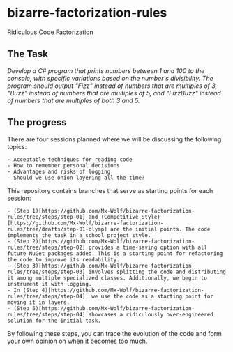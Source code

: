 # bizarre-factorization-rules
Ridiculous Code Factorization

## The Task

_Develop a C# program that prints numbers between 1 and 100 to the console, with specific variations based on the number's divisibility. The program should output "Fizz" instead of numbers that are multiples of 3, "Buzz" instead of numbers that are multiples of 5, and "FizzBuzz" instead of numbers that are multiples of both 3 and 5._

## The progress

There are four sessions planned where we will be discussing the following topics:

	- Acceptable techniques for reading code
	- How to remember personal decisions
	- Advantages and risks of logging
	- Should we use onion layering all the time?

This repository contains branches that serve as starting points for each session:

	- (Step 1)[https://github.com/Mx-Wolf/bizarre-factorization-rules/tree/steps/step-01] and (Competitive Style)[https://github.com/Mx-Wolf/bizarre-factorization-rules/tree/drafts/step-01-olymp] are the initial points. The code implements the task in a school project style.
	- (Step 2)[https://github.com/Mx-Wolf/bizarre-factorization-rules/tree/steps/step-02] provides a time-saving option with all future NuGet packages added. This is a starting point for refactoring the code to improve its readability.
	- (Step 3)[https://github.com/Mx-Wolf/bizarre-factorization-rules/tree/steps/step-03] involves splitting the code and distributing it among multiple specialized classes. Additionally, we begin to instrument it with logging.
	- In (Step 4)[https://github.com/Mx-Wolf/bizarre-factorization-rules/tree/steps/step-04], we use the code as a starting point for moving it in layers.
	- (Step 5)[https://github.com/Mx-Wolf/bizarre-factorization-rules/tree/steps/step-04] showcases a ridiculously over-engineered solution for the initial task.

By following these steps, you can trace the evolution of the code and form your own opinion on when it becomes too much.